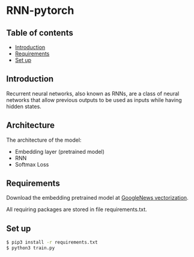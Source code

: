 # RNN-pytorch

## Table of contents
* [Introduction](#introduction)
* [Requirements](#requirements)
* [Set up](#set-up)

## Introduction
Recurrent neural networks, also known as RNNs, are a class of neural networks that allow previous outputs to be used as inputs while having hidden states.

## Architecture
The architecture of the model:
* Embedding layer (pretrained model)
* RNN
* Softmax Loss

## Requirements
Download the embedding pretrained model at [GoogleNews vectorization](https://drive.google.com/file/d/0B7XkCwpI5KDYNlNUTTlSS21pQmM/edit?usp=sharing).

All requiring packages are stored in file requirements.txt.

## Set up
```bash
$ pip3 install -r requirements.txt
$ python3 train.py
```
